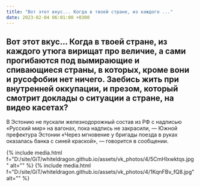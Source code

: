 ```yaml
---
title: "Вот этот вкус... Когда в твоей стране, из каждого ..."
date: 2023-02-04 06:01:00 +0300
---
```


Вот этот вкус... Когда в твоей стране, из каждого утюга вирищат про величие, а сами прогибаются под вымирающие и спивающиеся страны, в которых, кроме вони и русофобии нет ничего. Заебись жить при внутренней оккупации, и презом, который смотрит доклады о ситуации а стране, на видео касетах?
----------
В Эстонию не пускали железнодорожный состав из РФ с надписью «Русский мир» на вагонах, пока надпись не закрасили, — Южной префектура Эстонии
«Через мгновение у бригады поезда в руках оказалась банка с синей краской», — говорится в сообщении.


{% include media.html f="D:/site/GiT/whiteldragon.github.io/assets/vk_photos/4/5CmHlxwktqs.jpg" alt="" %}
{% include media.html f="D:/site/GiT/whiteldragon.github.io/assets/vk_photos/4/1KqnFBv_fQ8.jpg" alt="" %}
